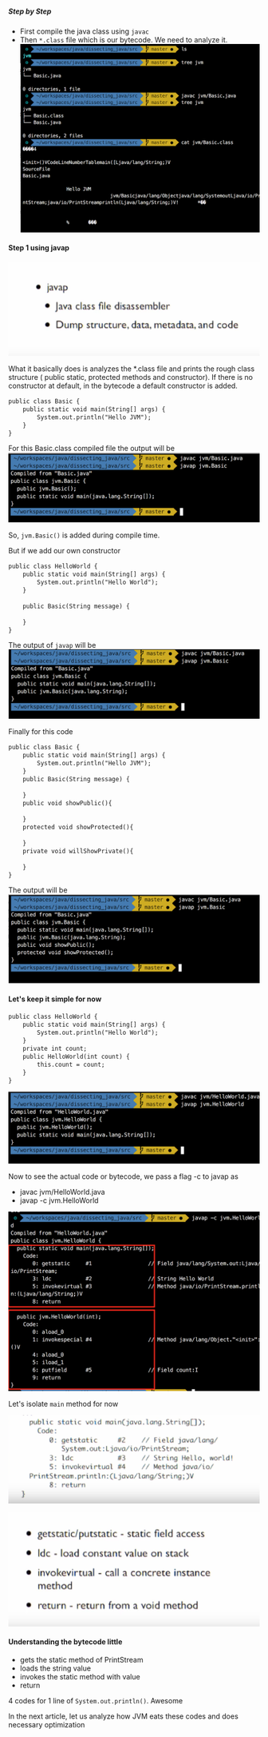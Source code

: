 ##### Step by Step

* First compile the java class using `javac `
* Then `*.class` file which is our bytecode. We need to analyze it. 
![java bytecode](https://github.com/laaptu/dissecting_java/blob/master/notes/pics/jvm/java_compile.png)

#### Step 1 using javap
![javap](https://github.com/laaptu/dissecting_java/blob/master/notes/pics/jvm/javap.png)

What it basically does is analyzes the *.class file and prints the rough class structure ( public static, protected methods and constructor). If there is no constructor at default, in the bytecode a default constructor is added.

````
public class Basic {
	public static void main(String[] args) {
		System.out.println("Hello JVM");
	}
}
````

For this Basic.class compiled file the output will be 
![basic constructor ](https://github.com/laaptu/dissecting_java/blob/master/notes/pics/jvm/basic_constructor.png)

So, `jvm.Basic()` is added during compile time.

But if we add our own constructor

````
public class HelloWorld {
	public static void main(String[] args) {
		System.out.println("Hello World");
	}

	public Basic(String message) {

	}
}
````
The output of `javap` will be 
![with constructor ](https://github.com/laaptu/dissecting_java/blob/master/notes/pics/jvm/with_constructor.png)

Finally for this code

````
public class Basic {
	public static void main(String[] args) {
		System.out.println("Hello JVM");
	}
	public Basic(String message) {

	}
	public void showPublic(){
		
	}
	protected void showProtected(){
		
	}
	private void willShowPrivate(){
		
	}
}
````
The output will be
![only few methods ](https://github.com/laaptu/dissecting_java/blob/master/notes/pics/jvm/only_few_methods.png)


#### Let's keep it simple for now
````
public class HelloWorld {
	public static void main(String[] args) {
		System.out.println("Hello World");
	}
	private int count;
	public HelloWorld(int count) {
		this.count = count;
	}
}
````
![hello world](https://github.com/laaptu/dissecting_java/blob/master/notes/pics/jvm/hello_world.png)

Now to see the actual code or bytecode, we pass a flag -c to javap as 

 * javac jvm/HelloWorld.java
 * javap -c jvm.HelloWorld

![javap_with_c](https://github.com/laaptu/dissecting_java/blob/master/notes/pics/jvm/javap_with_c.png)

Let's isolate `main` method for now

![bytecode_main](https://github.com/laaptu/dissecting_java/blob/master/notes/pics/jvm/bytecode_main.png)

![javap_with_c](https://github.com/laaptu/dissecting_java/blob/master/notes/pics/jvm/bytecode_main_detail.png)

#### Understanding the bytecode little

* gets the static method of PrintStream
* loads the string value
* invokes the static method with value
* return

4 codes for 1 line of `System.out.println()`. Awesome

In the next article, let us analyze how JVM eats these codes and does necessary optimization
 
